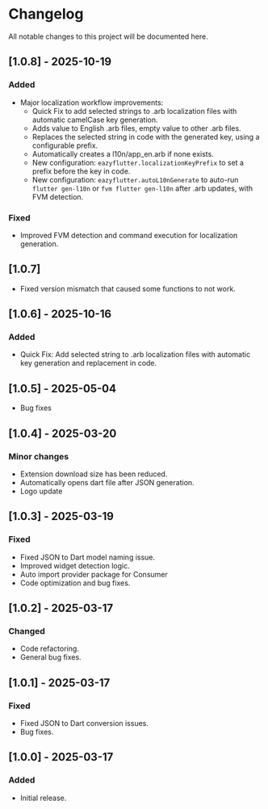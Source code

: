 # Changelog

All notable changes to this project will be documented here.

## [1.0.8] - 2025-10-19

### Added

- Major localization workflow improvements:
  - Quick Fix to add selected strings to .arb localization files with automatic camelCase key generation.
  - Adds value to English .arb files, empty value to other .arb files.
  - Replaces the selected string in code with the generated key, using a configurable prefix.
  - Automatically creates a l10n/app_en.arb if none exists.
  - New configuration: `eazyflutter.localizationKeyPrefix` to set a prefix before the key in code.
  - New configuration: `eazyflutter.autoL10nGenerate` to auto-run `flutter gen-l10n` or `fvm flutter gen-l10n` after .arb updates, with FVM detection.

### Fixed

- Improved FVM detection and command execution for localization generation.

## [1.0.7]

- Fixed version mismatch that caused some functions to not work.

## [1.0.6] - 2025-10-16

### Added

- Quick Fix: Add selected string to .arb localization files with automatic key generation and replacement in code.

## [1.0.5] - 2025-05-04

- Bug fixes

## [1.0.4] - 2025-03-20

### Minor changes

- Extension download size has been reduced.
- Automatically opens dart file after JSON generation.
- Logo update

## [1.0.3] - 2025-03-19

### Fixed

- Fixed JSON to Dart model naming issue.
- Improved widget detection logic.
- Auto import provider package for Consumer
- Code optimization and bug fixes.

## [1.0.2] - 2025-03-17

### Changed

- Code refactoring.
- General bug fixes.

## [1.0.1] - 2025-03-17

### Fixed

- Fixed JSON to Dart conversion issues.
- Bug fixes.

## [1.0.0] - 2025-03-17

### Added

- Initial release.
